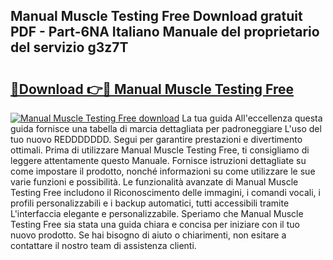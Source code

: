 ## Manual Muscle Testing Free Download gratuit PDF - Part-6NA Italiano Manuale del proprietario del servizio g3z7T

# <h2><a href="http://dfa7t0u.blite.top/?on=Manual+Muscle+Testing+Free">🔗Download 👉🔴 Manual Muscle Testing Free</a></h2>

[![Manual Muscle Testing Free download](https://i.imgur.com/lujVjoI.png)](http://dfa7t0u.blite.top/?on=Manual+Muscle+Testing+Free)
La tua guida All'eccellenza questa guida fornisce una tabella di marcia dettagliata per padroneggiare L'uso del tuo nuovo REDDDDDDD. Segui per garantire prestazioni e divertimento ottimali. Prima di utilizzare Manual Muscle Testing Free, ti consigliamo di leggere attentamente questo Manuale. Fornisce istruzioni dettagliate su come impostare il prodotto, nonché informazioni su come utilizzare le sue varie funzioni e possibilità. Le funzionalità avanzate di Manual Muscle Testing Free includono il Riconoscimento delle immagini, i comandi vocali, i profili personalizzabili e i backup automatici, tutti accessibili tramite L'interfaccia elegante e personalizzabile. Speriamo che Manual Muscle Testing Free sia stata una guida chiara e concisa per iniziare con il tuo nuovo prodotto. Se hai bisogno di aiuto o chiarimenti, non esitare a contattare il nostro team di assistenza clienti.
